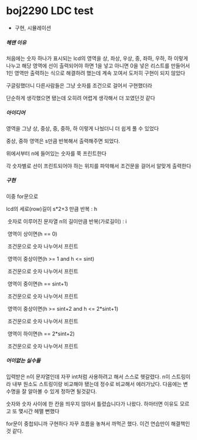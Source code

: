 # boj2290 LDC test

* 구현, 시뮬레이션

##### 헤맨 이유

처음에는 숫자 하나가 표시되는 lcd의 영역을 상, 좌상, 우상, 중, 좌하, 우하, 하 이렇게 나누고 해당 영역에 선이 출력되어야 하면 1을 넣고 아니면 0을 넣은 리스트를 만들어서 1인 영역만 출력하는 식으로 해결하려 했는데 계속 꼬여서 도저히 구현이 되지 않았다

구글링했더니 다른사람들은 그냥 숫자를 조건으로 걸어서 구현했더라

단순하게 생각했으면 됐는데 오히려 어렵게 생각해서 더 꼬였던것 같다



##### 아이디어 

영역을 그냥 상, 중상, 중, 중하, 하 이렇게 나눴더니 더 쉽게 풀 수 있었다

중상, 중하 영역은 s만큼 반복해서 출력해주면 되었다.

위에서부터 n에 들어있는 숫자를 쭉 프린트한다

각 숫자별로 선이 프린트되어야 하는 위치를 파악해서 조건문을 걸어서 알맞게 출력한다



##### 구현 

이중  for문으로

 lcd의 세로(row)길이 s*2+3  만큼 반복 : h

​	숫자로 이루어진 문자열 n의 길이만큼 반복(가로길이) : i

​		영역이 상이면(h == 0)

​				조건문으로 숫자 나누어서 프린트

​		영역이 중상이면(h >= 1 and h <= sint)

​				조건문으로 숫자 나누어서 프린트

​		영역이 중이면(h == sint+1)

​				조건문으로 숫자 나누어서 프린트

​		영역이 중상이면(h >= sint+2 and h <= 2*sint+1)

​				조건문으로 숫자 나누어서 프린트

​		영역이 하이면(h == 2*sint+2)

​				조건문으로 숫자 나누어서 프린트



##### 어이없는 실수들

입력받은 n이 문자열인데 자꾸 int처럼 사용하려고 해서 스스로 헷갈렸다. n이 스트링이라 내부 원소도 스트링이랑 비교해야 됐는데 정수로 비교해서 에러가났다. 다음에는 변수명을 잘 알아볼 수 있게 정하면 될것같다.

숫자와 숫자 사이에 한 칸을 띄우지 않아서 틀렸습니다가 나왔다. 하마터면 이유도 모르고 또 몇시간 헤맬 뻔했다

for문이 중첩되니까 구현하다 자꾸 흐름을 놓쳐서 까먹곤 했다. 이건 연습만이 해결책인것 같다.

 





